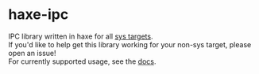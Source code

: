 # haxe-ipc
IPC library written in haxe for all [sys targets](https://haxe.org/manual/std-sys.html).  
If you'd like to help get this library working for your non-sys target, please open an issue!  
For currently supported usage, see the [docs](https://josephsmendoza.github.io/haxe-ipc/josephsmendoza/IPC.html).
